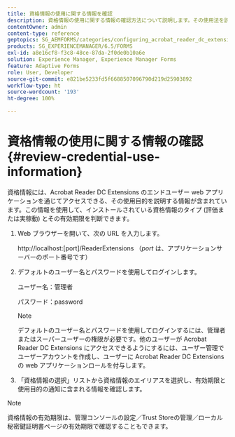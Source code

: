 ```yaml
---
title: 資格情報の使用に関する情報を確認
description: 資格情報の使用に関する情報の確認方法について説明します。その使用法を説明する資格情報の使用に関する情報には、Acrobat Reader 拡張機能を介してアクセスできます。
contentOwner: admin
content-type: reference
geptopics: SG_AEMFORMS/categories/configuring_acrobat_reader_dc_extensions
products: SG_EXPERIENCEMANAGER/6.5/FORMS
exl-id: a8e16cf8-f3c8-48ce-87da-2f0de0b10a6e
solution: Experience Manager, Experience Manager Forms
feature: Adaptive Forms
role: User, Developer
source-git-commit: e821be5233fd5f6688507096790d219d25903892
workflow-type: ht
source-wordcount: '193'
ht-degree: 100%

---
```


# 資格情報の使用に関する情報の確認 {#review-credential-use-information}

資格情報には、Acrobat Reader DC Extensions のエンドユーザー web アプリケーションを通じてアクセスできる、その使用目的を説明する情報が含まれています。この情報を使用して、インストールされている資格情報のタイプ (評価または実稼動) とその有効期限を判断できます。

1. Web ブラウザーを開いて、次の URL を入力します。

   http://localhost:[port]/ReaderExtensions （*port* は、アプリケーションサーバーのポート番号です）

1. デフォルトのユーザー名とパスワードを使用してログインします。

   ユーザー名：管理者

   パスワード：password

   >[!NOTE]
   >
   >デフォルトのユーザー名とパスワードを使用してログインするには、管理者またはスーパーユーザーの権限が必要です。他のユーザーが Acrobat Reader DC Extensions にアクセスできるようにするには、ユーザー管理でユーザーアカウントを作成し、ユーザーに Acrobat Reader DC Extensions の web アプリケーションロールを付与します。

1. 「資格情報の選択」リストから資格情報のエイリアスを選択し、有効期限と使用目的の通知に含まれる情報を確認します。

>[!NOTE]
>
>資格情報の有効期限は、管理コンソールの設定／Trust Storeの管理／ローカル秘密鍵証明書ページの有効期限で確認することもできます。
